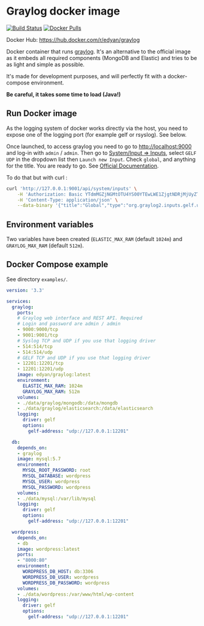 # Graylog docker image
[![Build Status](https://travis-ci.com/edyan/docker-graylog.svg?branch=master)](https://travis-ci.com/edyan/docker-graylog)
[![Docker Pulls](https://img.shields.io/docker/pulls/edyan/graylog.svg)](https://hub.docker.com/r/edyan/graylog/)


Docker Hub: https://hub.docker.com/r/edyan/graylog

Docker container that runs [graylog](https://www.graylog.org). It's an alternative 
to the official image as it embeds all required components (MongoDB and Elastic) 
and tries to be as light and simple as possible.  

It's made for development purposes, and will perfectly fit with a docker-compose 
environment. 

**Be careful, it takes some time to load (Java!)**

## Run Docker image
As the logging system of docker works directly via the host, you need to expose
one of the logging port (for example gelf or rsyslog). See below.

Once launched, to access graylog you need to go to [http://localhost:9000](http://localhost:9000/system/inputs)
and log-in with `admin` / `admin`. Then go to [System/Input => Inputs](http://localhost:9000/system/inputs), 
select `GELF UDP` in the dropdown list then `Launch new Input`. 
Check `global`, and anything for the title. You are ready to go.
See [Official Documentation](http://docs.graylog.org/en/2.1/pages/getting_started/config_input.html).

To do that but with curl : 
```bash
curl 'http://127.0.0.1:9001/api/system/inputs' \
    -H 'Authorization: Basic YTdmMGZjNGMtOTU4YS00YTEwLWE1ZjgtNDRjMjUyZTE2MTBmOnNlc3Npb24=' \
    -H 'Content-Type: application/json' \
    --data-binary '{"title":"Global","type":"org.graylog2.inputs.gelf.udp.GELFUDPInput","configuration":{"bind_address":"0.0.0.0","port":12201,"recv_buffer_size":262144,"override_source":null,"decompress_size_limit":8388608},"global":true}'
```  

## Environment variables
Two variables have been created (`ELASTIC_MAX_RAM` (default `1024m`) 
and `GRAYLOG_MAX_RAM` (default `512m`). 

## Docker Compose example
See directory `examples/`.

```yaml
version: '3.3'

services:
  graylog:
    ports:
    # Graylog web interface and REST API. Required
    # Login and password are admin / admin
    - 9000:9000/tcp
    - 9001:9001/tcp
    # Syslog TCP and UDP if you use that logging driver
    - 514:514/tcp
    - 514:514/udp
    # GELF TCP and UDP if you use that logging driver
    - 12201:12201/tcp
    - 12201:12201/udp
    image: edyan/graylog:latest
    environment:
      ELASTIC_MAX_RAM: 1024m
      GRAYLOG_MAX_RAM: 512m
    volumes:
    - ./data/graylog/mongodb:/data/mongdb
    - ./data/graylog/elasticsearch:/data/elasticsearch
    logging:
      driver: gelf
      options:
        gelf-address: "udp://127.0.0.1:12201"

  db:
    depends_on:
    - graylog
    image: mysql:5.7
    environment:
      MYSQL_ROOT_PASSWORD: root
      MYSQL_DATABASE: wordpress
      MYSQL_USER: wordpress
      MYSQL_PASSWORD: wordpress
    volumes:
    - ./data/mysql:/var/lib/mysql
    logging:
      driver: gelf
      options:
        gelf-address: "udp://127.0.0.1:12201"

  wordpress:
    depends_on:
    - db
    image: wordpress:latest
    ports:
    - "8000:80"
    environment:
      WORDPRESS_DB_HOST: db:3306
      WORDPRESS_DB_USER: wordpress
      WORDPRESS_DB_PASSWORD: wordpress
    volumes:
    - ./data/wordpress:/var/www/html/wp-content
    logging:
      driver: gelf
      options:
        gelf-address: "udp://127.0.0.1:12201"
```

